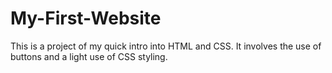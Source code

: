 # My-First-Website
This is a project of my quick intro into HTML and CSS.
It involves the use of buttons and a light use of CSS styling.
